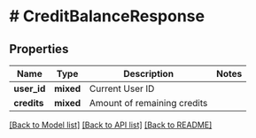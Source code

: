 # # CreditBalanceResponse

## Properties

Name | Type | Description | Notes
------------ | ------------- | ------------- | -------------
**user_id** | **mixed** | Current User ID |
**credits** | **mixed** | Amount of remaining credits |

[[Back to Model list]](../../README.md#models) [[Back to API list]](../../README.md#endpoints) [[Back to README]](../../README.md)
